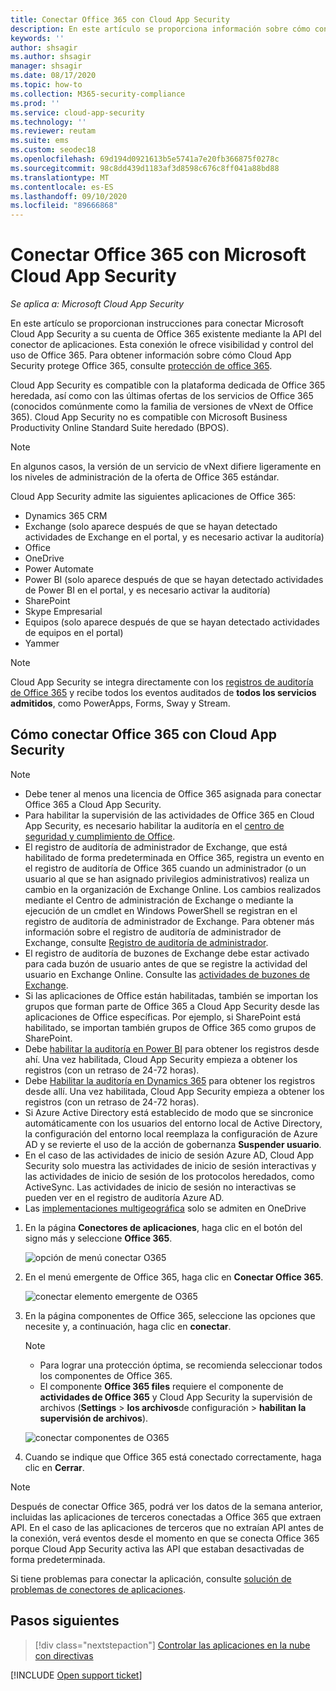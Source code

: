 ```yaml
---
title: Conectar Office 365 con Cloud App Security
description: En este artículo se proporciona información sobre cómo conectar Office 365 con Cloud App Security mediante el conector de API para la visibilidad y el control del uso.
keywords: ''
author: shsagir
ms.author: shsagir
manager: shsagir
ms.date: 08/17/2020
ms.topic: how-to
ms.collection: M365-security-compliance
ms.prod: ''
ms.service: cloud-app-security
ms.technology: ''
ms.reviewer: reutam
ms.suite: ems
ms.custom: seodec18
ms.openlocfilehash: 69d194d0921613b5e5741a7e20fb366875f0278c
ms.sourcegitcommit: 98c8dd439d1183af3d8598c676c8ff041a88bd88
ms.translationtype: MT
ms.contentlocale: es-ES
ms.lasthandoff: 09/10/2020
ms.locfileid: "89666868"
---
```

# <a name="connect-office-365-to-microsoft-cloud-app-security"></a>Conectar Office 365 con Microsoft Cloud App Security

*Se aplica a: Microsoft Cloud App Security*

En este artículo se proporcionan instrucciones para conectar Microsoft Cloud App Security a su cuenta de Office 365 existente mediante la API del conector de aplicaciones. Esta conexión le ofrece visibilidad y control del uso de Office 365. Para obtener información sobre cómo Cloud App Security protege Office 365, consulte [protección de office 365](protect-office-365.md).
  
Cloud App Security es compatible con la plataforma dedicada de Office 365 heredada, así como con las últimas ofertas de los servicios de Office 365 (conocidos comúnmente como la familia de versiones de vNext de Office 365).  Cloud App Security no es compatible con Microsoft Business Productivity Online Standard Suite heredado (BPOS).

> [!NOTE]
> En algunos casos, la versión de un servicio de vNext difiere ligeramente en los niveles de administración de la oferta de Office 365 estándar.

Cloud App Security admite las siguientes aplicaciones de Office 365:

- Dynamics 365 CRM
- Exchange (solo aparece después de que se hayan detectado actividades de Exchange en el portal, y es necesario activar la auditoría)
- Office
- OneDrive
- Power Automate
- Power BI (solo aparece después de que se hayan detectado actividades de Power BI en el portal, y es necesario activar la auditoría)
- SharePoint
- Skype Empresarial
- Equipos (solo aparece después de que se hayan detectado actividades de equipos en el portal)
- Yammer

> [!NOTE]
> Cloud App Security se integra directamente con los [registros de auditoría de Office 365](/microsoft-365/compliance/detailed-properties-in-the-office-365-audit-log?view=o365-worldwide&preserve-view=true) y recibe todos los eventos auditados de **todos los servicios admitidos**, como PowerApps, Forms, Sway y Stream.

## <a name="how-to-connect-office-365-to-cloud-app-security"></a>Cómo conectar Office 365 con Cloud App Security  

> [!NOTE]
>
>- Debe tener al menos una licencia de Office 365 asignada para conectar Office 365 a Cloud App Security.
>- Para habilitar la supervisión de las actividades de Office 365 en Cloud App Security, es necesario habilitar la auditoría en el [centro de seguridad y cumplimiento de Office](https://support.microsoft.com/help/4026501/office-auditing-in-office-365-for-admins).
>- El registro de auditoría de administrador de Exchange, que está habilitado de forma predeterminada en Office 365, registra un evento en el registro de auditoría de Office 365 cuando un administrador (o un usuario al que se han asignado privilegios administrativos) realiza un cambio en la organización de Exchange Online. Los cambios realizados mediante el Centro de administración de Exchange o mediante la ejecución de un cmdlet en Windows PowerShell se registran en el registro de auditoría de administrador de Exchange. Para obtener más información sobre el registro de auditoría de administrador de Exchange, consulte [Registro de auditoría de administrador](/exchange/security-and-compliance/exchange-auditing-reports/view-administrator-audit-log).
>- El registro de auditoría de buzones de Exchange debe estar activado para cada buzón de usuario antes de que se registre la actividad del usuario en Exchange Online. Consulte las [actividades de buzones de Exchange](https://support.office.com/article/Search-the-audit-log-in-the-Office-365-Security-Compliance-Center-0d4d0f35-390b-4518-800e-0c7ec95e946c).
>- Si las aplicaciones de Office están habilitadas, también se importan los grupos que forman parte de Office 365 a Cloud App Security desde las aplicaciones de Office específicas. Por ejemplo, si SharePoint está habilitado, se importan también grupos de Office 365 como grupos de SharePoint.
>- Debe [habilitar la auditoría en Power BI](https://powerbi.microsoft.com/documentation/powerbi-admin-auditing/) para obtener los registros desde ahí. Una vez habilitada, Cloud App Security empieza a obtener los registros (con un retraso de 24-72 horas).
>- Debe [Habilitar la auditoría en Dynamics 365](/dynamics365/customer-engagement/admin/enable-use-comprehensive-auditing#enable-auditing) para obtener los registros desde allí. Una vez habilitada, Cloud App Security empieza a obtener los registros (con un retraso de 24-72 horas).
>- Si Azure Active Directory está establecido de modo que se sincronice automáticamente con los usuarios del entorno local de Active Directory, la configuración del entorno local reemplaza la configuración de Azure AD y se revierte el uso de la acción de gobernanza **Suspender usuario**.
>- En el caso de las actividades de inicio de sesión Azure AD, Cloud App Security solo muestra las actividades de inicio de sesión interactivas y las actividades de inicio de sesión de los protocolos heredados, como ActiveSync. Las actividades de inicio de sesión no interactivas se pueden ver en el registro de auditoría Azure AD.
> - Las [implementaciones multigeográfica](/office365/enterprise/office-365-multi-geo) solo se admiten en OneDrive

1. En la página **Conectores de aplicaciones**, haga clic en el botón del signo más y seleccione **Office 365**.

    ![opción de menú conectar O365](media/connect-o365.png)

1. En el menú emergente de Office 365, haga clic en **Conectar Office 365**.

    ![conectar elemento emergente de O365](media/office-connect.png)

1. En la página componentes de Office 365, seleccione las opciones que necesite y, a continuación, haga clic en **conectar**.

    > [!NOTE]
    >
    > - Para lograr una protección óptima, se recomienda seleccionar todos los componentes de Office 365.
    > - El componente **Office 365 files** requiere el componente de **actividades de Office 365** y Cloud App Security la supervisión de archivos (**Settings**  >  **los archivos**de configuración  >  **habilitan la supervisión de archivos**).

    ![conectar componentes de O365](media/connect-o365-components.png)

1. Cuando se indique que Office 365 está conectado correctamente, haga clic en **Cerrar**.

> [!NOTE]
> Después de conectar Office 365, podrá ver los datos de la semana anterior, incluidas las aplicaciones de terceros conectadas a Office 365 que extraen API. En el caso de las aplicaciones de terceros que no extraían API antes de la conexión, verá eventos desde el momento en que se conecta Office 365 porque Cloud App Security activa las API que estaban desactivadas de forma predeterminada.

Si tiene problemas para conectar la aplicación, consulte [solución de problemas de conectores de aplicaciones](troubleshooting-api-connectors-using-error-messages.md).

## <a name="next-steps"></a>Pasos siguientes

> [!div class="nextstepaction"]
> [Controlar las aplicaciones en la nube con directivas](control-cloud-apps-with-policies.md)

[!INCLUDE [Open support ticket](includes/support.md)]
